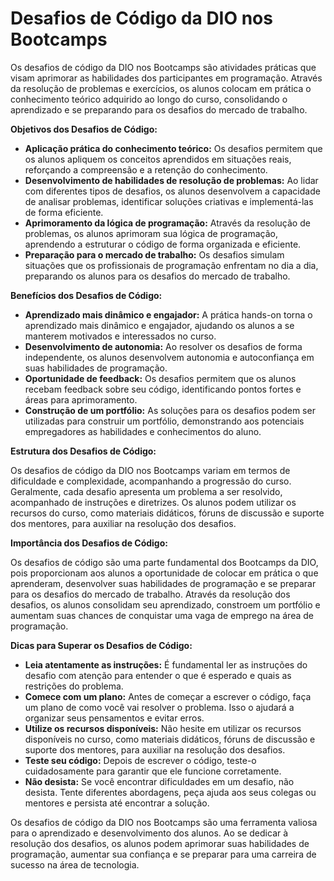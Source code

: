 # Desafios de Código da DIO nos Bootcamps

Os desafios de código da DIO nos Bootcamps são atividades práticas que visam aprimorar as habilidades dos participantes em programação. Através da resolução de problemas e exercícios, os alunos colocam em prática o conhecimento teórico adquirido ao longo do curso, consolidando o aprendizado e se preparando para os desafios do mercado de trabalho.

**Objetivos dos Desafios de Código:**

* **Aplicação prática do conhecimento teórico:** Os desafios permitem que os alunos apliquem os conceitos aprendidos em situações reais, reforçando a compreensão e a retenção do conhecimento.
* **Desenvolvimento de habilidades de resolução de problemas:** Ao lidar com diferentes tipos de desafios, os alunos desenvolvem a capacidade de analisar problemas, identificar soluções criativas e implementá-las de forma eficiente.
* **Aprimoramento da lógica de programação:** Através da resolução de problemas, os alunos aprimoram sua lógica de programação, aprendendo a estruturar o código de forma organizada e eficiente.
* **Preparação para o mercado de trabalho:** Os desafios simulam situações que os profissionais de programação enfrentam no dia a dia, preparando os alunos para os desafios do mercado de trabalho.

**Benefícios dos Desafios de Código:**

* **Aprendizado mais dinâmico e engajador:** A prática hands-on torna o aprendizado mais dinâmico e engajador, ajudando os alunos a se manterem motivados e interessados no curso.
* **Desenvolvimento de autonomia:** Ao resolver os desafios de forma independente, os alunos desenvolvem autonomia e autoconfiança em suas habilidades de programação.
* **Oportunidade de feedback:** Os desafios permitem que os alunos recebam feedback sobre seu código, identificando pontos fortes e áreas para aprimoramento.
* **Construção de um portfólio:** As soluções para os desafios podem ser utilizadas para construir um portfólio, demonstrando aos potenciais empregadores as habilidades e conhecimentos do aluno.

**Estrutura dos Desafios de Código:**

Os desafios de código da DIO nos Bootcamps variam em termos de dificuldade e complexidade, acompanhando a progressão do curso. Geralmente, cada desafio apresenta um problema a ser resolvido, acompanhado de instruções e diretrizes. Os alunos podem utilizar os recursos do curso, como materiais didáticos, fóruns de discussão e suporte dos mentores, para auxiliar na resolução dos desafios.

**Importância dos Desafios de Código:**

Os desafios de código são uma parte fundamental dos Bootcamps da DIO, pois proporcionam aos alunos a oportunidade de colocar em prática o que aprenderam, desenvolver suas habilidades de programação e se preparar para os desafios do mercado de trabalho. Através da resolução dos desafios, os alunos consolidam seu aprendizado, constroem um portfólio e aumentam suas chances de conquistar uma vaga de emprego na área de programação.

**Dicas para Superar os Desafios de Código:**

* **Leia atentamente as instruções:** É fundamental ler as instruções do desafio com atenção para entender o que é esperado e quais as restrições do problema.
* **Comece com um plano:** Antes de começar a escrever o código, faça um plano de como você vai resolver o problema. Isso o ajudará a organizar seus pensamentos e evitar erros.
* **Utilize os recursos disponíveis:** Não hesite em utilizar os recursos disponíveis no curso, como materiais didáticos, fóruns de discussão e suporte dos mentores, para auxiliar na resolução dos desafios.
* **Teste seu código:** Depois de escrever o código, teste-o cuidadosamente para garantir que ele funcione corretamente.
* **Não desista:** Se você encontrar dificuldades em um desafio, não desista. Tente diferentes abordagens, peça ajuda aos seus colegas ou mentores e persista até encontrar a solução.

Os desafios de código da DIO nos Bootcamps são uma ferramenta valiosa para o aprendizado e desenvolvimento dos alunos. Ao se dedicar à resolução dos desafios, os alunos podem aprimorar suas habilidades de programação, aumentar sua confiança e se preparar para uma carreira de sucesso na área de tecnologia.
